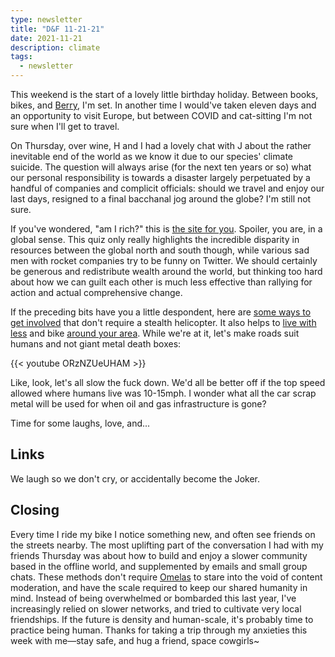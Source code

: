 ```yaml
---
type: newsletter
title: "D&F 11-21-21"
date: 2021-11-21
description: climate
tags:
  - newsletter
---
```


This weekend is the start of a lovely little birthday holiday. Between books, bikes, and [Berry](https://mattberry.bandcamp.com/album/witchazel-tenth-anniversary-reissue), I'm set. In another time I would've taken eleven days and an opportunity to visit Europe, but between COVID and cat-sitting I'm not sure when I'll get to travel.

On Thursday, over wine, H and I had a lovely chat with J about the rather inevitable end of the world as we know it due to our species' climate suicide. The question will always arise (for the next ten years or so) what our personal responsibility is towards a disaster largely perpetuated by a handful of companies and complicit officials: should we travel and enjoy our last days, resigned to a final bacchanal jog around the globe? I'm still not sure.


If you've wondered, "am I rich?" this is [the site for you](https://howrichami.givingwhatwecan.org/how-rich-am-i). Spoiler, you are, in a global sense. This quiz only really highlights the incredible disparity in resources between the global north and south though, while various sad men with rocket companies try to be funny on Twitter. We should certainly be generous and redistribute wealth around the world, but thinking too hard about how we can guilt each other is much less effective than rallying for action and actual comprehensive change.

If the preceding bits have you a little despondent, here are [some ways to get involved](https://www.escapethecity.org/article/how-to-put-sustainability-at-the-heart-of-your-career) that don't require a stealth helicopter. It also helps to [live with less](https://www.bloomberg.com/opinion/articles/2021-11-12/personal-finance-americans-need-to-live-more-like-europeans) and bike [around your area](https://papersky.jp/en/electric-ride-misaki/). While we're at it, let's make roads suit humans and not giant metal death boxes:

{{< youtube ORzNZUeUHAM >}}

Like, look, let's all slow the fuck down. We'd all be better off if the top speed allowed where humans live was 10-15mph. I wonder what all the car scrap metal will be used for when oil and gas infrastructure is gone?

Time for some laughs, love, and...

## Links

We laugh so we don't cry, or accidentally become the Joker.

## Closing

Every time I ride my bike I notice something new, and often see friends on the streets nearby. The most uplifting part of the conversation I had with my friends Thursday was about how to build and enjoy a slower community based in the offline world, and supplemented by emails and small group chats. These methods don't require [Omelas](https://www.utilitarianism.com/nu/omelas.pdf) to stare into the void of content moderation, and have the scale required to keep our shared humanity in mind. Instead of being overwhelmed or bombarded this last year, I've increasingly relied on slower networks, and tried to cultivate very local friendships. If the future is density and human-scale, it's probably time to practice being human. Thanks for taking a trip through my anxieties this week with me—stay safe, and hug a friend, space cowgirls~